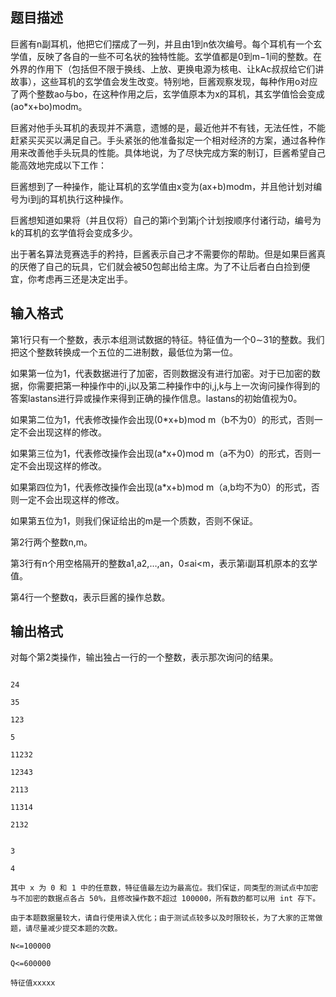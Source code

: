 ## 题目描述

<div></div>
<div></div>
<div>
 巨酱有n副耳机，他把它们摆成了一列，并且由1到n依次编号。每个耳机有一个玄学值，反映了各自的一些不可名状的独特性能。玄学值都是0到m−1间的整数。在外界的作用下（包括但不限于换线、上放、更换电源为核电、让kAc叔叔给它们讲故事），这些耳机的玄学值会发生改变。特别地，巨酱观察发现，每种作用o对应了两个整数ao与bo，在这种作用之后，玄学值原本为x的耳机，其玄学值恰会变成(ao*x+bo)modm。
</div>
<div></div>
<div>
 巨酱对他手头耳机的表现并不满意，遗憾的是，最近他并不有钱，无法任性，不能赶紧买买买以满足自己。手头紧张的他准备拟定一个相对经济的方案，通过各种作用来改善他手头玩具的性能。具体地说，为了尽快完成方案的制订，巨酱希望自己能高效地完成以下工作：
</div>
<div></div>
<div>
 巨酱想到了一种操作，能让耳机的玄学值由x变为(ax+b)modm，并且他计划对编号为i到j的耳机执行这种操作。
</div>
<div>
 巨酱想知道如果将（并且仅将）自己的第i个到第j个计划按顺序付诸行动，编号为k的耳机的玄学值将会变成多少。
</div>
<div>
 出于著名算法竞赛选手的矜持，巨酱表示自己才不需要你的帮助。但是如果巨酱真的厌倦了自己的玩具，它们就会被50包邮出给主席。为了不让后者白白捡到便宜，你考虑再三还是决定出手。
</div>
<p></p>

## 输入格式

<div></div>
<div>
 第1行只有一个整数，表示本组测试数据的特征。特征值为一个0∼31的整数。我们把这个整数转换成一个五位的二进制数，最低位为第一位。
</div>
<div>
 如果第一位为1，代表数据进行了加密，否则数据没有进行加密。对于已加密的数据，你需要把第一种操作中的i,j以及第二种操作中的i,j,k与上一次询问操作得到的答案lastans进行异或操作来得到正确的操作信息。lastans的初始值视为0。
</div>
<div>
 如果第二位为1，代表修改操作会出现(0*x+b)mod m（b不为0）的形式，否则一定不会出现这样的修改。
</div>
<div>
 如果第三位为1，代表修改操作会出现(a*x+0)mod m（a不为0）的形式，否则一定不会出现这样的修改。
</div>
<div>
 如果第四位为1，代表修改操作会出现(a*x+b)mod m（a,b均不为0）的形式，否则一定不会出现这样的修改。
</div>
<div>
 如果第五位为1，则我们保证给出的m是一个质数，否则不保证。
</div>
<div>
 第2行两个整数n,m。
</div>
<div>
 第3行有n个用空格隔开的整数a1,a2,…,an，0≤ai<m，表示第i副耳机原本的玄学值。
</div>
<div>
 第4行一个整数q，表示巨酱的操作总数。
</div>
<p></p>

## 输出格式

<div>
 对每个第2类操作，输出独占一行的一个整数，表示那次询问的结果。
</div>
<p></p>

```input1
24
35
123
5
11232
12343
2113
11314
2132
```
```output1
3
4
其中 x 为 0 和 1 中的任意数，特征值最左边为最高位。我们保证，同类型的测试点中加密与不加密的数据点各占 50%，且修改操作数不超过 100000，所有数的都可以用 int 存下。
由于本题数据量较大，请自行使用读入优化；由于测试点较多以及时限较长，为了大家的正常做题，请尽量减少提交本题的次数。
N<=100000
Q<=600000
特征值xxxxx
```
